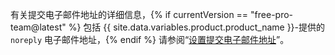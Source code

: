 有关提交电子邮件地址的详细信息，{% if currentVersion == "free-pro-team@latest" %} 包括 {{ site.data.variables.product.product_name }}-提供的 `noreply` 电子邮件地址，{% endif %} 请参阅“[设置提交电子邮件地址](/articles/setting-your-commit-email-address)”。
